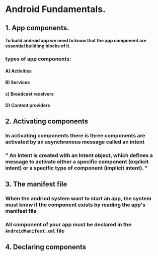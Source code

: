 # Android Fundamentals.

## 1. App components.

#### To build android app we need to know that the app component are essential buildimg blocks of it.

### types of app components:

#### A) Activities

#### B) Services

#### c) Broadcast receivers

#### D) Content providers

## 2. Activating components

### In activating components there is three components are activated by an asynchronous message called an intent

### " An intent is created with an Intent object, which defines a message to activate either a specific component (explicit intent) or a specific type of component (implicit intent). "

## 3. The manifest file

### When the andriod system want to start an app, the system must know if the component exists by reading the app's manifest file

### All component of your app must be declared in the `AndroidManifest.xml` file

## 4. Declaring components
